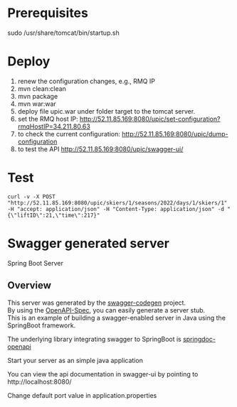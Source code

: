 # Prerequisites
sudo /usr/share/tomcat/bin/startup.sh

# Deploy
1. renew the configuration changes, e.g., RMQ IP
1. mvn clean:clean
1. mvn package
1. mvn war:war
1. deploy file upic.war under folder target to the tomcat server.
1. set the RMQ host IP: http://52.11.85.169:8080/upic/set-configuration?rmqHostIP=34.211.80.63
1. to check the current configuration: http://52.11.85.169:8080/upic/dump-configuration
1. to test the API http://52.11.85.169:8080/upic/swagger-ui/

# Test
```
curl -v -X POST "http://52.11.85.169:8080/upic/skiers/1/seasons/2022/days/1/skiers/1" -H "accept: application/json" -H "Content-Type: application/json" -d "{\"liftID\":21,\"time\":217}"
```

# Swagger generated server

Spring Boot Server 


## Overview  
This server was generated by the [swagger-codegen](https://github.com/swagger-api/swagger-codegen) project.  
By using the [OpenAPI-Spec](https://github.com/swagger-api/swagger-core), you can easily generate a server stub.  
This is an example of building a swagger-enabled server in Java using the SpringBoot framework.

The underlying library integrating swagger to SpringBoot is [springdoc-openapi](https://github.com/springdoc/springdoc-openapi)

Start your server as an simple java application  

You can view the api documentation in swagger-ui by pointing to  
http://localhost:8080/  

Change default port value in application.properties
